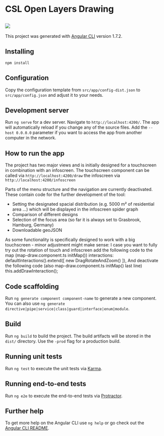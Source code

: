 # CSL Open Layers Drawing

## ![](https://user-images.githubusercontent.com/36763878/55071265-6ca46c00-5088-11e9-8abb-e13690288a63.gif)

This project was generated with [Angular CLI](https://github.com/angular/angular-cli) version 1.7.2.

## Installing

```
npm install
```
## Configuration

Copy the configuration template from `src/app/config-dist.json` to `src/app/config.json` and adjust it to your needs.

## Development server

Run `ng serve` for a dev server. Navigate to `http://localhost:4200/`.
The app will automatically reload if you change any of the source files.
Add the `--host 0.0.0.0` parameter if you want to access the app from another computer in the network.

## How to run the app

The project has two major views and is initially designed for a touchscreen in combination with an infoscreen.
The touchscreen component can be called via `http://localhost:4200/draw` the infoscreen via `http://localhost:4200/infoscreen`

Parts of the menu structure and the navigation are currently deactivated.
These contain code for the further development of the tool:
  - Setting the designated spacial distribution (e.g. 5000 m² of residential area ...) which will be displayed in the infoscreen spider graph
  - Comparison of different designs
  - Selection of the focus area (so far it is always set to Grasbrook, Hamburg, Germany)
  - Downloadable geoJSON

As some functionality is specifically designed to work with a big touchscreen - minor adjustment might make sense:
I case you want to fully try out the rotation of touch and infoscreen add the following code to the map (map-draw.component.ts initMap())
      interactions: defaultInteractions().extend([
        new DragRotateAndZoom()
      ]),
And deactivate the following code (also map-draw.component.ts initMap() last line)
      this.addDrawInteraction();


## Code scaffolding

Run `ng generate component component-name` to generate a new component. You can also use `ng generate directive|pipe|service|class|guard|interface|enum|module`.

## Build

Run `ng build` to build the project. The build artifacts will be stored in the `dist/` directory. Use the `-prod` flag for a production build.

## Running unit tests

Run `ng test` to execute the unit tests via [Karma](https://karma-runner.github.io).

## Running end-to-end tests

Run `ng e2e` to execute the end-to-end tests via [Protractor](http://www.protractortest.org/).

## Further help

To get more help on the Angular CLI use `ng help` or go check out the [Angular CLI README](https://github.com/angular/angular-cli/blob/master/README.md).
